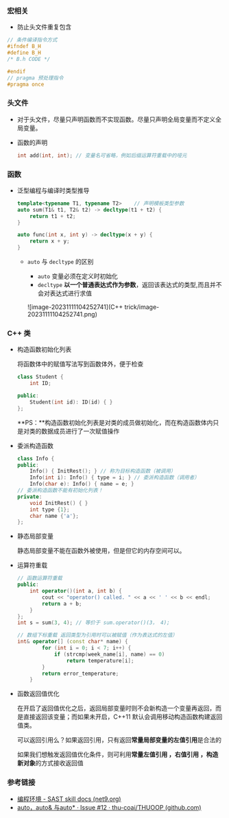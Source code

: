 ### 宏相关

-  防止头文件重复包含

  ```c++
  // 条件编译指令方式
  #ifndef B_H
  #define B_H
  /* B.h CODE */
  
  #endif 
  // pragma 预处理指令
  #pragma once
  ```

  

### 头文件

- 对于头文件，尽量只声明函数而不实现函数。尽量只声明全局变量而不定义全局变量。

- 函数的声明

  ```cpp
  int add(int, int); // 变量名可省略，例如后缀运算符重载中的哑元
  ```



### 函数

- 泛型编程与编译时类型推导

  ```cpp
  template<typename T1, typename T2>	// 声明模板类型参数
  auto sum(T1& t1, T2& t2) -> decltype(t1 + t2) {
      return t1 + t2;
  }
  
  auto func(int x, int y) -> decltype(x + y) {
      return x + y;
  }
  ```

  - `auto` 与 `decltype` 的区别

    - `auto` 变量必须在定义时初始化
    - `decltype` **以一个普通表达式作为参数**，返回该表达式的类型,而且并不会对表达式进行求值

    ![image-20231111104252741](C++ trick/image-20231111104252741.png)

### C++ 类

- 构造函数初始化列表

  将函数体中的赋值写法写到函数体外，便于检查

  ```cpp
  class Student {
      int ID;
  
  public:
      Student(int id): ID(id) { }
  };
  ```

  **PS：**构造函数初始化列表是对类的成员做初始化，而在构造函数体内只是对类的数据成员进行了一次赋值操作

- 委派构造函数

  ```cpp
  class Info {
  public:
      Info() { InitRest(); } // 称为目标构造函数（被调用）
      Info(int i): Info() { type = i; } // 委派构造函数（调用者）
      Info(char e): Info() { name = e; }
  // 委派构造函数不能有初始化列表！
  private:
      void InitRest() { }
      int type {1};
      char name {'a'};  
  };
  ```

- 静态局部变量

  静态局部变量不能在函数外被使用，但是但它的内存空间可以。

- 运算符重载

  ```cpp
  // 函数运算符重载
  public:
      int operator()(int a, int b) {
          cout << "operator() called. " << a << ' ' << b << endl;
          return a + b;
      }
  };
  int s = sum(3, 4); // 等价于 sum.operator()(3， 4);
  
  // 数组下标重载	返回类型为引用时可以被赋值（作为表达式的左值）
  int& operator[] (const char* name) {
          for (int i = 0; i < 7; i++) {
              if (strcmp(week_name[i], name) == 0) 
                  return temperature[i];
          }
          return error_temperature;
      }    
  ```

- 函数返回值优化

  ​	在开启了返回值优化之后，返回局部变量时则不会新构造一个变量再返回，而是直接返回该变量；而如果未开启，C++11 默认会调用移动构造函数构建返回值类。
  
  可以返回引用么？如果返回引用，只有返回**常量局部变量的左值引用**是合法的
  
  如果我们想触发返回值优化条件，则可利用**常量左值引用 ，右值引用 ，构造新对象**的方式接收返回值



### 参考链接

- [编程环境 - SAST skill docs (net9.org)](https://docs.net9.org/languages/c-oop/environment/)
- [auto，auto& 与auto* · Issue #12 · thu-coai/THUOOP (github.com)](https://github.com/thu-coai/THUOOP/issues/12)